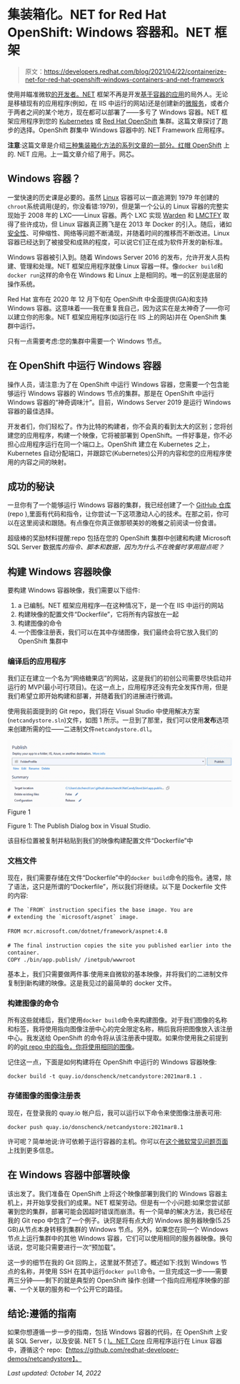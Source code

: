 # 集装箱化。NET for Red Hat OpenShift: Windows 容器和。NET 框架

> 原文：<https://developers.redhat.com/blog/2021/04/22/containerize-net-for-red-hat-openshift-windows-containers-and-net-framework>

使用并瞄准微软[的开发者。NET](/topics/dotnet) 框架不再是开发[基于容器的应用](/topics/containers)的局外人。无论是移植现有的应用程序(例如，在 IIS 中运行的网站)还是创建新的[微服务](/topics/microservices)，或者介于两者之间的某个地方，现在都可以部署了——多亏了 Windows 容器。NET 框架应用程序到您的 [Kubernetes](/topics/kubernetes) 或 [Red Hat OpenShift](/products/openshift/overview) 集群。这篇文章探讨了跑步的选择。OpenShift 群集中 Windows 容器中的. NET Framework 应用程序。

**注意**:这篇文章是介绍[三种集装箱化方法的系列文章的一部分。红帽 OpenShift](/blog/2021/03/16/three-ways-to-containerize-net-applications-on-red-hat-openshift/) 上的. NET 应用。上一篇文章介绍了用于。网芯。

## Windows 容器？

一堂快速的历史课是必要的。虽然 [Linux](https://developers.redhat.com/topics/linux) 容器可以一直追溯到 1979 年创建的`chroot`系统调用(是的，你没看错:1979)，但是第一个公认的 Linux 容器的完整实现始于 2008 年的 LXC——Linux 容器。两个 LXC 实现 [Warden](https://github.com/cloudfoundry-attic/warden) 和 [LMCTFY](https://github.com/google/lmctfy) 取得了些许成功，但 Linux 容器真正腾飞是在 2013 年 Docker 的引入。随后，诸如[安全性](/topics/security)、可伸缩性、网络等问题不断涌现，并随着时间的推移而不断改进。Linux 容器已经达到了被接受和成熟的程度，可以说它们正在成为软件开发的新标准。

Windows 容器被引入到。随着 Windows Server 2016 的发布，允许开发人员构建、管理和处理。NET 框架应用程序就像 Linux 容器一样。像`docker build`和`docker run`这样的命令在 Windows 和 Linux 上是相同的。唯一的区别是底层的操作系统。

Red Hat 宣布在 2020 年 12 月下旬在 OpenShift 中全面提供(GA)和支持 Windows 容器。这意味着——我在重复我自己，因为这实在是太神奇了——你可以建立你的形象。NET 框架应用程序(如运行在 IIS 上的网站)并在 OpenShift 集群中运行。

只有一点需要考虑:您的集群中需要一个 Windows 节点。

## 在 OpenShift 中运行 Windows 容器

操作人员，请注意:为了在 OpenShift 中运行 Windows 容器，您需要一个包含能够运行 Windows 容器的 Windows 节点的集群。那是在 OpenShift 中运行 Windows 容器的“神奇调味汁”。目前，Windows Server 2019 是运行 Windows 容器的最佳选择。

开发者们，你们轻松了。作为比特的构建者，你不会真的看到太大的区别；您将创建您的应用程序，构建一个映像，它将被部署到 OpenShift。一件好事是，你不必担心应用程序运行在同一个端口上。OpenShift 建立在 Kubernetes 之上，Kubernetes 自动分配端口，并跟踪它(Kubernetes)公开的内容和您的应用程序使用的内容之间的映射。

## 成功的秘诀

一旦你有了一个能够运行 Windows 容器的集群，我已经创建了一个 [GitHub 仓库](https://github.com/redhat-developer-demos/netcandystore) (repo ),里面有代码和指令，让你尝试一下这项激动人心的技术。在那之前，你可以在这里阅读和跟随。有点像在你真正做那顿美妙的晚餐之前阅读一份食谱。

超级棒的奖励材料提醒:repo 包括在您的 OpenShift 集群中创建和构建 Microsoft SQL Server 数据库*的指令、脚本和数据，因为为什么不在晚餐时享用甜点呢？*

## 构建 Windows 容器映像

要构建 Windows 容器映像，我们需要以下组件:

1.  a 已编制。NET 框架应用程序—在这种情况下，是一个在 IIS 中运行的网站
2.  构建映像的配置文件“Dockerfile”，它将所有内容放在一起
3.  构建图像的命令
4.  一个图像注册表，我们可以在其中存储图像，我们最终会将它放入我们的 OpenShift 集群中

### 编译后的应用程序

我们正在建立一个名为“网络糖果店”的网站，这是我们的初创公司需要尽快启动并运行的 MVP(最小可行项目)。在这一点上，应用程序还没有完全发挥作用，但是我们希望立即开始构建和部署，并随着我们的进展进行微调。

使用我前面提到的 Git repo，我们将在 Visual Studio 中使用解决方案(`netcandystore.sln`)文件，如图 1 所示。一旦到了那里，我们可以使用**发布**选项来创建所需的位——二进制文件`netcandystore.dll`。

[![visual studio publish dialog box](img/fa0c213502fa4b401437c179532c3758.png "netCandyStore_publish")](/sites/default/files/blog/2021/03/netCandyStore_publish.png)Figure 1

Figure 1: The Publish Dialog box in Visual Studio.

该目标位置被复制并粘贴到我们的映像构建配置文件“Dockerfile”中

### 文档文件

现在，我们需要存储在文件“Dockerfile”中的`docker build`命令的指令。通常，除了语法，这只是所谓的“Dockerfile”，所以我们将继续。以下是 Dockerfile 文件的内容:

```
# The `FROM` instruction specifies the base image. You are
# extending the `microsoft/aspnet` image.

FROM mcr.microsoft.com/dotnet/framework/aspnet:4.8

# The final instruction copies the site you published earlier into the container.
COPY ./bin/app.publish/ /inetpub/wwwroot

```

基本上，我们只需要做两件事:使用来自微软的基本映像，并将我们的二进制文件复制到新构建的映像。这是我见过的最简单的 docker 文件。

### 构建图像的命令

所有这些就绪后，我们使用`docker build`命令来构建图像。对于我们图像的名称和标签，我将使用指向图像注册中心的完全限定名称，稍后我将把图像放入该注册中心。我发送给 OpenShift 的命令将从该注册表中提取。如果你使用我之前提到的的[git repo 中的指令，你将使用](https://github.com/donschenck/netcandystore)[相同的图像](https://quay.io/repository/donschenck/netcandystore?tag=latest&tab=tags)。

记住这一点，下面是如何构建将在 OpenShift 中运行的 Windows 容器映像:

```
docker build -t quay.io/donschenck/netcandystore:2021mar8.1 .
```

### 存储图像的图像注册表

现在，在登录我的 quay.io 帐户后，我可以运行以下命令来使图像注册表可用:

```
docker push quay.io/donschenck/netcandystore:2021mar8.1
```

许可呢？简单地说:许可依赖于运行容器的主机。你可以在[这个微软常见问题页面](https://docs.microsoft.com/en-us/virtualization/windowscontainers/about/faq)上找到更多信息。

## 在 Windows 容器中部署映像

该出发了。我们准备在 OpenShift 上将这个映像部署到我们的 Windows 容器主机上，并开始享受我们的成果。NET 框架劳动。但是有一个小问题:如果您尝试部署到您的集群，部署可能会因超时错误而崩溃。有一个简单的解决方法，我已经在我的 Git repo 中包含了一个例子。诀窍是将有点大的 Windows 服务器映像(5.25 GB)从节点本身转移到集群的 Windows 节点。另外，如果您在同一个 Windows 节点上运行集群中的其他 Windows 容器，它们可以使用相同的服务器映像。换句话说，您可能只需要进行一次“预加载”。

这一步的细节在我的 Git 回购上，这里就不赘述了。概述如下:找到 Windows 节点的名称，并使用 SSH 在其中运行`docker pull`命令。一旦完成这一步——需要两三分钟——剩下的就是典型的 OpenShift 操作:创建一个指向应用程序映像的部署、一个关联的服务和一个公开它的路径。

## 结论:遵循的指南

如果你想遵循一步一步的指南，包括 Windows 容器的代码，在 OpenShift 上安装 SQL Server，以及安装. NET 5 ( [)。NET Core](/topics/dotnet) 应用程序运行在 Linux 容器中，遵循这个 repo:【https://github.com/redhat-developer-demos/netcandystore】。

*Last updated: October 14, 2022*